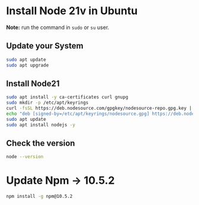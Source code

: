 # Install Node 21v in Ubuntu
**Note:** run the command in `sudo` or `su` user.
## Update your System
```bash
sudo apt update
sudo apt upgrade
```
## Install Node21
```bash
sudo apt install -y ca-certificates curl gnupg
sudo mkdir -p /etc/apt/keyrings
curl -fsSL https://deb.nodesource.com/gpgkey/nodesource-repo.gpg.key | sudo gpg --dearmor -o /etc/apt/keyrings/nodesource.gpg
echo "deb [signed-by=/etc/apt/keyrings/nodesource.gpg] https://deb.nodesource.com/node_21.x nodistro main" | sudo tee /etc/apt/sources.list.d/nodesource.list
sudo apt update
sudo apt install nodejs -y
```
## Check the version
```bash
node --version
```
# Update Npm -> 10.5.2
```bash
npm install -g npm@10.5.2
```
